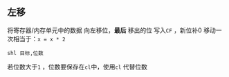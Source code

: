 ##  左移
将寄存器/内存单元中的数据 向左移位，**最后** 移出的位 写入`CF` ，新位补0
移动一次相当于：`x = x * 2` 
```shell
shl 目标,位数
```
若位数大于`1` ，位数要保存在`cl`中，使用`cl` 代替位数


